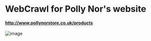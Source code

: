 # WebCrawl for Polly Nor's website

#### http://www.pollynorstore.co.uk/products

![image](https://github.com/losevs/WebCrawl/assets/75357413/ce66e44b-f418-4b57-a88a-d7b990e377c1)

